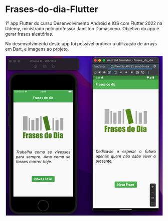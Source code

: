 # Frases-do-dia-Flutter
1º app Flutter do curso Desenvolvimento Android e IOS com Flutter 2022 na Udemy, ministrado pelo professor Jamilton Damasceno. Objetivo do app é gerar frases aleatórias.

No desenvolvimento deste app foi possível praticar a utilização de arrays em Dart, e imagens ao projeto.

<p align="center">
  <img src="https://github.com/Gilbert097/Frases-do-dia-Flutter/blob/8a3e0f47740eac95cc206b13695daea7fe460d49/imagem.png" width="500" title="Imagem App">
</p>
